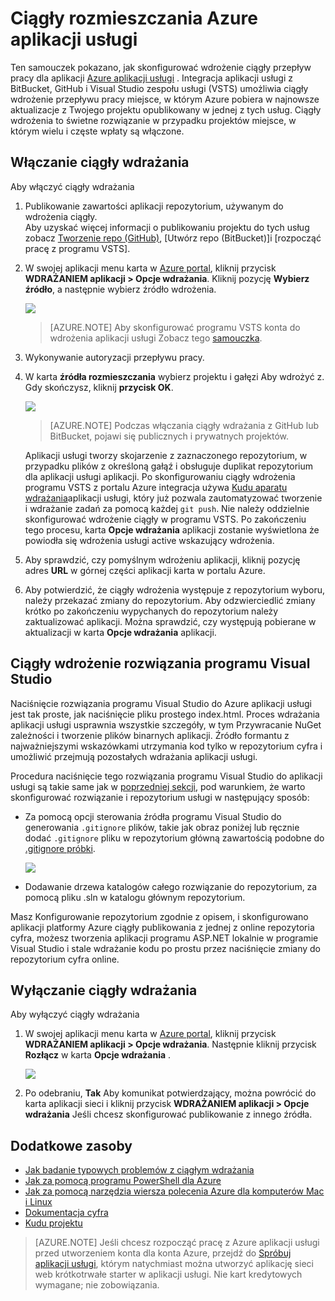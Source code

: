 <properties
    pageTitle="Ciągły rozmieszczania Azure aplikacji usługi | Microsoft Azure"
    description="Dowiedz się, jak włączyć ciągły rozmieszczania Azure aplikacji usługi."
    services="app-service"
    documentationCenter=""
    authors="dariagrigoriu"
    manager="wpickett"
    editor="mollybos"/>

<tags
    ms.service="app-service"
    ms.workload="na"
    ms.tgt_pltfrm="na"
    ms.devlang="na"
    ms.topic="article"
    ms.date="10/28/2016"
    ms.author="dariagrigoriu"/>
    
# <a name="continuous-deployment-to-azure-app-service"></a>Ciągły rozmieszczania Azure aplikacji usługi

Ten samouczek pokazano, jak skonfigurować wdrożenie ciągły przepływ pracy dla aplikacji [Azure aplikacji usługi] . Integracja aplikacji usługi z BitBucket, GitHub i Visual Studio zespołu usługi (VSTS) umożliwia ciągły wdrożenie przepływu pracy miejsce, w którym Azure pobiera w najnowsze aktualizacje z Twojego projektu opublikowany w jednej z tych usług. Ciągły wdrożenia to świetne rozwiązanie w przypadku projektów miejsce, w którym wielu i częste wpłaty są włączone.

## <a name="overview"></a>Włączanie ciągły wdrażania

Aby włączyć ciągły wdrażania 

1. Publikowanie zawartości aplikacji repozytorium, używanym do wdrożenia ciągły.  
    Aby uzyskać więcej informacji o publikowaniu projektu do tych usług zobacz [Tworzenie repo (GitHub)], [Utwórz repo (BitBucket)]i [rozpocząć pracę z programu VSTS].

2. W swojej aplikacji menu karta w [Azure portal], kliknij przycisk **WDRAŻANIEM aplikacji > Opcje wdrażania**. Kliknij pozycję **Wybierz źródło**, a następnie wybierz źródło wdrożenia.  

    ![](./media/app-service-continuous-deployment/cd_options.png)
    
    > [AZURE.NOTE] Aby skonfigurować programu VSTS konta do wdrożenia aplikacji usługi Zobacz tego [samouczka](https://github.com/projectkudu/kudu/wiki/Setting-up-a-VSTS-account-so-it-can-deploy-to-a-Web-App).
    
3. Wykonywanie autoryzacji przepływu pracy. 

4. W karta **źródła rozmieszczania** wybierz projektu i gałęzi Aby wdrożyć z. Gdy skończysz, kliknij **przycisk OK**.
  
    ![](./media/app-service-continuous-deployment/github_option.png)

    > [AZURE.NOTE] Podczas włączania ciągły wdrażania z GitHub lub BitBucket, pojawi się publicznych i prywatnych projektów.

    Aplikacji usługi tworzy skojarzenie z zaznaczonego repozytorium, w przypadku plików z określoną gałąź i obsługuje duplikat repozytorium dla aplikacji usługi aplikacji. Po skonfigurowaniu ciągły wdrożenia programu VSTS z portalu Azure integracja używa [Kudu aparatu wdrażania](https://github.com/projectkudu/kudu/wiki)aplikacji usługi, który już pozwala zautomatyzować tworzenie i wdrażanie zadań za pomocą każdej `git push`. Nie należy oddzielnie skonfigurować wdrożenie ciągły w programu VSTS. Po zakończeniu tego procesu, karta **Opcje wdrażania** aplikacji zostanie wyświetlona że powiodła się wdrożenia usługi active wskazujący wdrożenia.

5. Aby sprawdzić, czy pomyślnym wdrożeniu aplikacji, kliknij pozycję adres **URL** w górnej części aplikacji karta w portalu Azure. 

6. Aby potwierdzić, że ciągły wdrożenia występuje z repozytorium wyboru, należy przekazać zmiany do repozytorium. Aby odzwierciedlić zmiany krótko po zakończeniu wypychanych do repozytorium należy zaktualizować aplikacji. Można sprawdzić, czy występują pobierane w aktualizacji w karta **Opcje wdrażania** aplikacji.

## <a name="VSsolution"></a>Ciągły wdrożenie rozwiązania programu Visual Studio 

Naciśnięcie rozwiązania programu Visual Studio do Azure aplikacji usługi jest tak proste, jak naciśnięcie pliku prostego index.html. Proces wdrażania aplikacji usługi usprawnia wszystkie szczegóły, w tym Przywracanie NuGet zależności i tworzenie plików binarnych aplikacji. Źródło formantu z najważniejszymi wskazówkami utrzymania kod tylko w repozytorium cyfra i umożliwić przejmują pozostałych wdrażania aplikacji usługi.

Procedura naciśnięcie tego rozwiązania programu Visual Studio do aplikacji usługi są takie same jak w [poprzedniej sekcji](#overview), pod warunkiem, że warto skonfigurować rozwiązanie i repozytorium usługi w następujący sposób:

-   Za pomocą opcji sterowania źródła programu Visual Studio do generowania `.gitignore` plików, takie jak obraz poniżej lub ręcznie dodać `.gitignore` pliku w repozytorium główną zawartością podobne do [.gitignore próbki](https://github.com/github/gitignore/blob/master/VisualStudio.gitignore). 

    ![](./media/app-service-continuous-deployment/VS_source_control.png)
 
-   Dodawanie drzewa katalogów całego rozwiązanie do repozytorium, za pomocą pliku .sln w katalogu głównym repozytorium.

Masz Konfigurowanie repozytorium zgodnie z opisem, i skonfigurowano aplikacji platformy Azure ciągły publikowania z jednej z online repozytoria cyfra, możesz tworzenia aplikacji programu ASP.NET lokalnie w programie Visual Studio i stale wdrażanie kodu po prostu przez naciśnięcie zmiany do repozytorium cyfra online.

## <a name="disableCD"></a>Wyłączanie ciągły wdrażania

Aby wyłączyć ciągły wdrażania 

1. W swojej aplikacji menu karta w [Azure portal], kliknij przycisk **WDRAŻANIEM aplikacji > Opcje wdrażania**. Następnie kliknij przycisk **Rozłącz** w karta **Opcje wdrażania** .

    ![](./media/app-service-continuous-deployment/cd_disconnect.png)    

2. Po odebraniu, **Tak** Aby komunikat potwierdzający, można powrócić do karta aplikacji sieci i kliknij przycisk **WDRAŻANIEM aplikacji > Opcje wdrażania** Jeśli chcesz skonfigurować publikowanie z innego źródła.

## <a name="additional-resources"></a>Dodatkowe zasoby

* [Jak badanie typowych problemów z ciągłym wdrażania](https://github.com/projectkudu/kudu/wiki/Investigating-continuous-deployment)
* [Jak za pomocą programu PowerShell dla Azure]
* [Jak za pomocą narzędzia wiersza polecenia Azure dla komputerów Mac i Linux]
* [Dokumentacja cyfra]
* [Kudu projektu](https://github.com/projectkudu/kudu/wiki)

>[AZURE.NOTE] Jeśli chcesz rozpocząć pracę z Azure aplikacji usługi przed utworzeniem konta dla konta Azure, przejdź do [Spróbuj aplikacji usługi](http://go.microsoft.com/fwlink/?LinkId=523751), którym natychmiast można utworzyć aplikację sieci web krótkotrwałe starter w aplikacji usługi. Nie kart kredytowych wymagane; nie zobowiązania.

[Azure aplikacji usługi]: https://azure.microsoft.com/en-us/documentation/articles/app-service-changes-existing-services/ 
[Azure portal]: https://portal.azure.com
[VSTS Portal]: https://www.visualstudio.com/en-us/products/visual-studio-team-services-vs.aspx
[Installing Git]: http://git-scm.com/book/en/Getting-Started-Installing-Git
[Jak za pomocą programu PowerShell dla Azure]: ../articles/powershell-install-configure.md
[Jak za pomocą narzędzia wiersza polecenia Azure dla komputerów Mac i Linux]: ../articles/xplat-cli-install.md
[Dokumentacja cyfra]: http://git-scm.com/documentation

[Tworzenie repo (GitHub)]: https://help.github.com/articles/create-a-repo
[Tworzenie repo (BitBucket)]: https://confluence.atlassian.com/display/BITBUCKET/Create+an+Account+and+a+Git+Repo
[Wprowadzenie do programu VSTS]: https://www.visualstudio.com/get-started/overview-of-get-started-tasks-vs
[Continuous delivery to Azure using Visual Studio Team Services]: ../articles/cloud-services/cloud-services-continuous-delivery-use-vso.md
